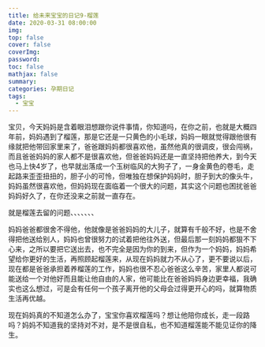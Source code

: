 ```yaml
---
title: 给未来宝宝的日记9-榴莲
date: 2020-03-31 08:00:00
img: 
top: false
cover: false
coverImg: 
password: 
toc: false
mathjax: false
summary: 
categories: 孕期日记
tags:
  - 宝宝
---
```


宝贝，今天妈妈是含着眼泪想跟你说件事情，你知道吗，在你之前，也就是大概四年前，妈妈遇到了榴莲，那是它还是一只黄色的小毛球，妈妈一眼就觉得跟他很有缘就把他带回家里来了，爸爸跟妈妈都很喜欢他，虽然他真的很调皮，很会闯祸，而且爸爸妈妈的家人都不是很喜欢他，但爸爸妈妈还是一直坚持把他养大，到今天也马上快4岁了，也早就出落成一个玉树临风的大狗子了，一身金黄色的卷毛，走起路来歪歪扭扭的，胆子小的可怜，但唯独在想保护妈妈时，胆子到大的像头牛，妈妈虽然很喜欢他，但妈妈现在面临着一个很大的问题，其实这个问题也困扰爸爸妈妈好久了，在你还没来之前就一直存在。

就是榴莲去留的问题、、、、、、、

妈妈爸爸都很舍不得他，他就像是爸爸妈妈的大儿子，就算有千般不好，也是不舍得把他送给别人，妈妈也曾很努力的试着把他往外送，但最后那一刻妈妈都狠不下心来，之所以要把它送出去，也不完全是因为你的到来，但作为一个妈妈，妈妈希望给你更好的生活，再照顾起榴莲来，从现在妈妈就力不从心了，更不要说以后，现在都是爸爸承担着养榴莲的工作，妈妈也很不忍心爸爸这么辛苦，家里人都说可能送给一个对他好而且能让他自由的人家，他可能比在爸爸妈妈身边更幸福，我确实也这么想过，可是会有任何一个孩子离开他的父母会过得更开心的吗，就算物质生活再优越。

现在妈妈真的不知道怎么办了，宝宝你喜欢榴莲吗？想让他陪你成长，走一段路吗？妈妈不知道我的坚持对不对，是不是很自私，也不知道榴莲能不能见证你的降生。